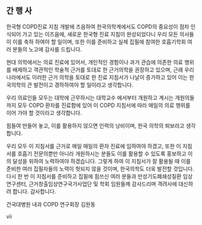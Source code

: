 ## 간 행 사

한국형 COPD진료 지침 개발에 즈음하여 한국의학계에서도 COPD의 중요성이 점차 인식되어 가고 있는 이즈음에, 새로운 한국형 진료 지침이 완성되었다니 우리 모든 의사들이 이를 축하 하여야 할 일이며, 또한 이를 준비하고 실제 집필에 참여한 호흡기학회 여러 분들의 노고에 감사를 드립니다.

현대 의학에서는 의료 진료에 있어서, 개인적인 경험이나 과거 관습에 의존한 의료 행위를 배제하고 객관적인 학술적 근거를 토대로 한 근거의학을 권장하고 있으며, 근래 우리나라에서도 이러한 근거 의학을 토대로 한 진료 지침서가 나날이 증가하고 있어 이는 한국의학의 큰 발전이고 경하하여야 할 일이라고 생각합니다.

우리 의료인들 모두는 대학에 근무하시는 대학교수 에서부터 개원하고 계시는 개원의들까지 모두 COPD 환자를 진료함에 있어 이 COPD 지침서에 따라 매일의 의료 행위를 이어 가야 할 것이라고 생각합니다.

힘들여 만들어 놓고, 이를 활용하지 않으면 인력의 낭비이며, 한국 의학의 퇴보라고 생각합니다.

우리 모두 이 지침서를 근거로 매일 매일의 환자 진료에 임하여야 하겠고, 또한 이 지침서를 호흡기 전문의뿐만 아니라 개원하시는 분들도 이를 활용할 수 있도록 홍보하고 이의 달성을 위하여 노력하여야 하겠습니다. 그렇게 하여 이 지침서가 잘 활용될 때 이를 준비한 여러 집필자들의 노력이 헛되지 않을 것이며, 한국의학도 더욱 발전할 것입니다. 다시 한 번 이 지침서를 준비하고 집필에 힘쓰신 여러 분들과 만성기도폐쇄성질환 임상연구센터, 근거창출임상연구국가사업단 및 학회 임원들께 감사드리며 격려사에 대신하려 합니다. 감사합니다.

건국대병원 내과
COPD 연구회장 김원동

<PAGE>vii